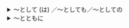 <details> <summary>～として (は) ／～としても／～としての</summary>
  <ul>
      <li>意味：明确指出立场、资格或种类　</li>
      <li>接続：[名]+として　</li>
      <li>例文：彼は国費留学生として日本へ来た。／他作为公费留学生来到了日本。</li>
</ul>
</details>

<!-- ###################################################################################### -->
<details> <summary>～とともに</summary>
  <ul>
      <li>意味：和…一起</li>
      <li>接続：[名]　+　とともに　</li>
      <li>例文：お正月は家族とともに過ごしたい。／希望和家人一起过新年。</li>
      <li>------------------------------------------------------</li> 
      <li>意味：…的同时</li>
      <li>接続：[動－辞書形]／[い形－い]／[な形－である] ／[名－である]　+　とともに　</li>
      <li>例文：小林氏は、学生を指導するとともに、研究にも力を入れている。／小林先生从事学生指导工作的同时，也从事着研究工作。</li>
      <li>------------------------------------------------------</li> 
      <li>意味：伴随着某种变化的发生，其它变化也相继发生（不常用）</li>
      <li>接続：　[動－辞書形]／[名]　+　とともに　</li>
      <li>例文：年をとるとともに、体力が衰える。／随着年龄的增长，身体开始衰弱。</li>
</ul>
</details>

